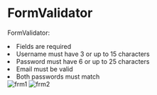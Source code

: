 # FormValidator
FormValidator:
<li>Fields are required</li>
<li>Username must have 3 or up to 15 characters</li>
<li>Password must have 6 or up to 25 characters</li>
<li>Email must be valid</li>
<li>Both passwords must match</li>

<img src="https://i.ibb.co/qg2FPWK/frm1.png" alt="frm1" border="0">
<img src="https://i.ibb.co/Xx3wpdt/frm2.png" alt="frm2" border="0">
